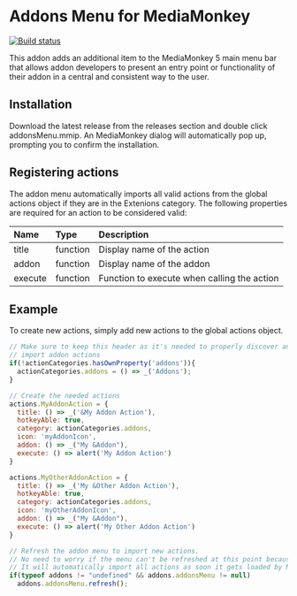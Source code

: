 # Addons Menu for MediaMonkey
[![Build status](https://dev.azure.com/mmuffins/github/_apis/build/status/MediaMonkey.AddonsMenu)](https://dev.azure.com/mmuffins/github/_build/latest?definitionId=79)

This addon adds an additional item to the MediaMonkey 5 main menu bar that allows addon developers to present an entry point or functionality of their addon in a central and consistent way to the user.

## Installation
Download the latest release from the releases section and double click addonsMenu.mmip. An MediaMonkey dialog will automatically pop up, prompting you to confirm the installation.

## Registering actions
The addon menu automatically imports all valid actions from the global actions object if they are in the Extenions category. The following properties are required for an action to be considered valid:

| Name          | Type       | Description  |
| :------------ |:---------- | :----------  |
| title         | function   | Display name of the action |
| addon     | function   | Display name of the addon |
| execute       | function   | Function to execute when calling the action |

## Example
To create new actions, simply add new actions to the global actions object.

```javascript
// Make sure to keep this header as it's needed to properly discover and
// import addon actions
if(!actionCategories.hasOwnProperty('addons')){
  actionCategories.addons = () => _('Addons');
}

// Create the needed actions
actions.MyAddonAction = {
  title: () => _('&My Addon Action'),
  hotkeyAble: true,
  category: actionCategories.addons,
  icon: 'myAddonIcon',
  addon: () => _("My &Addon"),
  execute: () => alert('My Addon Action')
}

actions.MyOtherAddonAction = {
  title: () => _('My &Other Addon Action'),
  hotkeyAble: true,
  category: actionCategories.addons,
  icon: 'myOtherAddonIcon',
  addon: () => _("My &Addon"),
  execute: () => alert('My Other Addon Action')
}

// Refresh the addon menu to import new actions.
// No need to worry if the menu can't be refreshed at this point because it's not loaded yet.
// It will automatically import all actions as soon it gets loaded by MediaMonkey.
if(typeof addons != "undefined" && addons.addonsMenu != null)
  addons.addonsMenu.refresh();
```